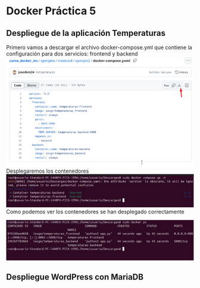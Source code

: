 # Docker Práctica 5
## Despliegue de la aplicación Temperaturas
Primero vamos a descargar el archivo docker-compose.yml que contiene la configuración para dos servicios: frontend y backend
<br>
![Texto alternativo](imagenes4/Screenshot_1.png)
<br>
Desplegaremos los contenedores
<br>
![Texto alternativo](imagenes4/Screenshot_2.png)
<br>
Como podemos ver los contenedores se han desplegado correctamente 
<br>

![Texto alternativo](imagenes4/Screenshot_3.png)
<br>
## Despliegue WordPress con MariaDB
